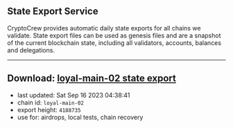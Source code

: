 ## State Export Service
CryptoCrew provides automatic daily state exports for all chains we validate. State export files can be used as genesis files and are a snapshot of the current blockchain state, including all validators, accounts, balances and delegations.

---
**Download: [loyal-main-02 state export](https://dl.ccvalidators.com/SERVICE/loyal/loyal-main-02_export_4188735.json)**
---

- last updated: Sat Sep 16 2023 04:38:41
- chain id: `loyal-main-02`
- export height: `4188735`
- use for: airdrops, local tests, chain recovery
